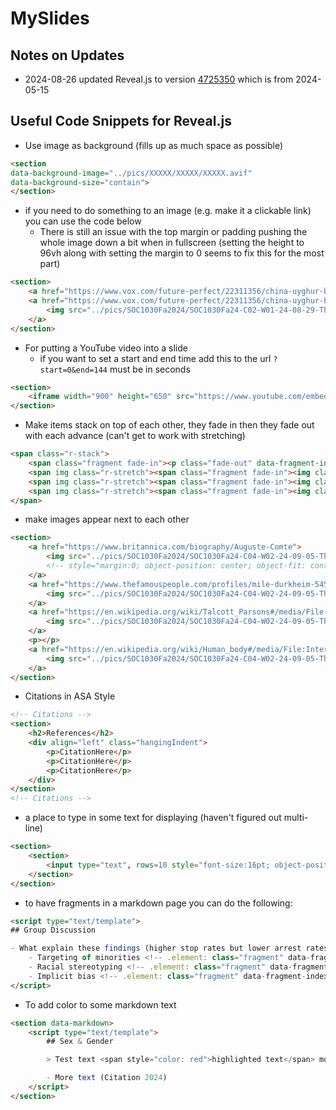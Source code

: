 # MySlides

## Notes on Updates

- 2024-08-26 updated Reveal.js to version [4725350](https://github.com/hakimel/reveal.js/tree/472535065c7525abf0cc9df51c66f19fd2d2204f) which is from 2024-05-15

## Useful Code Snippets for Reveal.js

- Use image as background (fills up as much space as possible)

```html
<section
data-background-image="../pics/XXXXX/XXXXX/XXXXX.avif"
data-background-size="contain">
</section>
```

- if you need to do something to an image (e.g. make it a clickable link) you can use the code below
    - There is still an issue with the top margin or padding pushing the whole image down a bit when in fullscreen (setting the height to 96vh along with setting the margin to 0 seems to fix this for the most part)

```html
<section>
    <a href="https://www.vox.com/future-perfect/22311356/china-uyghur-birthrate-sterilization-genocide"><img src="../pics/SOC1030Fa2024/SOC1030Fa24-C02-W01-24-08-29-Th/Uyghurs.avif" style="margin:0; object-position: center; object-fit: contain; height: 96vh; width: 100vw"></a>
    <a href="https://www.vox.com/future-perfect/22311356/china-uyghur-birthrate-sterilization-genocide">
        <img src="../pics/SOC1030Fa2024/SOC1030Fa24-C02-W01-24-08-29-Th/Uyghurs.avif" style="margin:0; object-position: center; object-fit: contain; height: 96vh; width: 100vw">
    </a>
</section>
```

- For putting a YouTube video into a slide
    - if you want to set a start and end time add this to the url `?start=0&end=144` must be in seconds

```html
<section>
    <iframe width="900" height="650" src="https://www.youtube.com/embed/5tc2X8xLGPI" frameborder="0" allowfullscreen></iframe>
</section>
```

- Make items stack on top of each other, they fade in then they fade out with each advance (can't get to work with stretching)

```html
<span class="r-stack">
    <span class="fragment fade-in"><p class="fade-out" data-fragment-index="0">Test</p></span>
    <span img class="r-stretch"><span class="fragment fade-in"><img class="fragment fade-out" src="https://picsum.photos/450/300"/></span></span>
    <span img class="r-stretch"><span class="fragment fade-in"><img class="fragment fade-out" src="https://picsum.photos/300/450"/></span></span>
    <span img class="r-stretch"><span class="fragment fade-in"><img class="fragment fade-out" src="https://picsum.photos/400/400"/></span></span>
</span>
```

- make images appear next to each other

```html
<section>
    <a href="https://www.britannica.com/biography/Auguste-Comte">
        <img src="../pics/SOC1030Fa2024/SOC1030Fa24-C04-W02-24-09-05-Th/Auguste-Comte-Tony-Toullion-Bibliotheque-Nationale-Paris.webp" height="400">
        <!-- style="margin:0; object-position: center; object-fit: contain; height: 96vh; width: 100vw" -->
    </a>
    <a href="https://www.thefamouspeople.com/profiles/mile-durkheim-5451.php">
        <img src="../pics/SOC1030Fa2024/SOC1030Fa24-C04-W02-24-09-05-Th/emile-durkheim-7.webp" height="400">
    </a>
    <a href="https://en.wikipedia.org/wiki/Talcott_Parsons#/media/File:Talcott_Parsons_(photo).jpg">
        <img src="../pics/SOC1030Fa2024/SOC1030Fa24-C04-W02-24-09-05-Th/Talcott_Parsons_(photo).jpg" height="400">
    </a>
    <p></p>
    <a href="https://en.wikipedia.org/wiki/Human_body#/media/File:Internal_Organs_of_the_Human_Body_from_The_Household_Physician,_1905_(6404030777).jpg">
        <img src="../pics/SOC1030Fa2024/SOC1030Fa24-C04-W02-24-09-05-Th/518px-Internal_Organs_of_the_Human_Body_from_The_Household_Physician,_1905_(6404030777).avif" width="400">
    </a>
</section>
```

- Citations in ASA Style

```html
<!-- Citations -->
<section>
    <h2>References</h2>
    <div align="left" class="hangingIndent">
        <p>CitationHere</p>
        <p>CitationHere</p>
        <p>CitationHere</p>
    </div>
</section>
<!-- Citations -->
```

- a place to type in some text for displaying (haven't figured out multi-line)

```html
<section>
    <section>
        <input type="text", rows=10 style="font-size:16pt; object-position: center; object-fit: contain; height: 25vh; width: 50vw">
    </section>
</section>
```

- to have fragments in a markdown page you can do the following:

```html
<script type="text/template">
## Group Discussion

- What explain these findings (higher stop rates but lower arrest rates) based on what we have learned about race and racism?
    - Targeting of minorities <!-- .element: class="fragment" data-fragment-index="1" -->
    - Racial stereotyping <!-- .element: class="fragment" data-fragment-index="2" -->
    - Implicit bias <!-- .element: class="fragment" data-fragment-index="3" -->
</script>
```

- To add color to some markdown text

```html
<section data-markdown>
    <script type="text/template">
        ## Sex & Gender

        > Test text <span style="color: red">highlighted text</span> more test text

        - More text (Citation 2024)
    </script>
</section>
```
